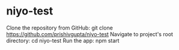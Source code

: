 # niyo-test

Clone the repository from GitHub:
git clone https://github.com/prishivgupta/niyo-test
Navigate to project's root directory:
cd niyo-test
Run the app:
npm start
